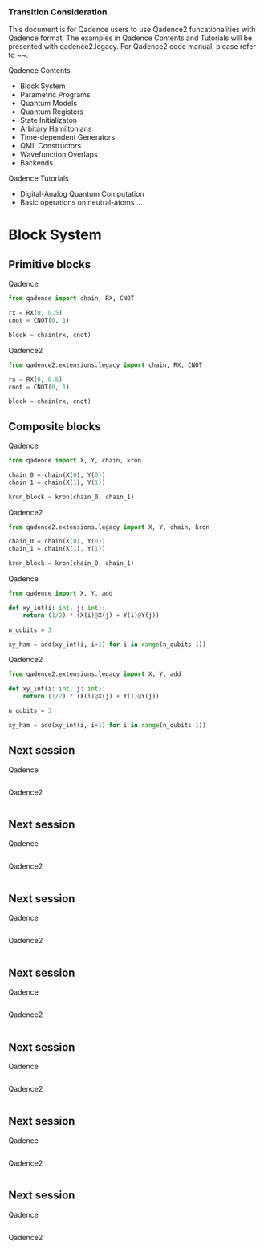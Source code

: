 
### Transition Consideration
This document is for Qadence users to use Qadence2 funcationalities with Qadence format.
The examples in Qadence Contents and Tutorials will be presented with qadence2.legacy.
For Qadence2 code manual, please refer to ~~.

Qadence Contents
- Block System
- Parametric Programs
- Quantum Models
- Quantum Registers
- State Initializaton
- Arbitary Hamiltonians
- Time-dependent Generators
- QML Constructors
- Wavefunction Overlaps
- Backends

Qadence Tutorials
- Digital-Analog Quantum Computation
- Basic operations on neutral-atoms ...


# Block System

## Primitive blocks

Qadence
```python exec="on" source="material-block" html="1" session="getting_started"
from qadence import chain, RX, CNOT

rx = RX(0, 0.5)
cnot = CNOT(0, 1)

block = chain(rx, cnot)
```

Qadence2
```python exec="on" source="material-block" html="1" session="getting_started"
from qadence2.extensions.legacy import chain, RX, CNOT

rx = RX(0, 0.5)
cnot = CNOT(0, 1)

block = chain(rx, cnot)
```

## Composite blocks

Qadence
```python exec="on" source="material-block" html="1" session="getting_started"
from qadence import X, Y, chain, kron

chain_0 = chain(X(0), Y(0))
chain_1 = chain(X(1), Y(1))

kron_block = kron(chain_0, chain_1)
```

Qadence2
```python exec="on" source="material-block" html="1" session="getting_started"
from qadence2.extensions.legacy import X, Y, chain, kron

chain_0 = chain(X(0), Y(0))
chain_1 = chain(X(1), Y(1))

kron_block = kron(chain_0, chain_1)
```


Qadence
```python exec="on" source="material-block" html="1" session="getting_started"
from qadence import X, Y, add

def xy_int(i: int, j: int):
    return (1/2) * (X(i)@X(j) + Y(i)@Y(j))

n_qubits = 3

xy_ham = add(xy_int(i, i+1) for i in range(n_qubits-1))
```

Qadence2
```python exec="on" source="material-block" html="1" session="getting_started"
from qadence2.extensions.legacy import X, Y, add

def xy_int(i: int, j: int):
    return (1/2) * (X(i)@X(j) + Y(i)@Y(j))

n_qubits = 3

xy_ham = add(xy_int(i, i+1) for i in range(n_qubits-1))
```

## Next session

Qadence
```python exec="on" source="material-block" html="1" session="getting_started"

```

Qadence2
```python exec="on" source="material-block" html="1" session="getting_started"

```

## Next session

Qadence
```python exec="on" source="material-block" html="1" session="getting_started"

```

Qadence2
```python exec="on" source="material-block" html="1" session="getting_started"

```

## Next session

Qadence
```python exec="on" source="material-block" html="1" session="getting_started"

```

Qadence2
```python exec="on" source="material-block" html="1" session="getting_started"

```

## Next session

Qadence
```python exec="on" source="material-block" html="1" session="getting_started"

```

Qadence2
```python exec="on" source="material-block" html="1" session="getting_started"

```

## Next session

Qadence
```python exec="on" source="material-block" html="1" session="getting_started"

```

Qadence2
```python exec="on" source="material-block" html="1" session="getting_started"

```

## Next session

Qadence
```python exec="on" source="material-block" html="1" session="getting_started"

```

Qadence2
```python exec="on" source="material-block" html="1" session="getting_started"

```

## Next session

Qadence
```python exec="on" source="material-block" html="1" session="getting_started"

```

Qadence2
```python exec="on" source="material-block" html="1" session="getting_started"

```

